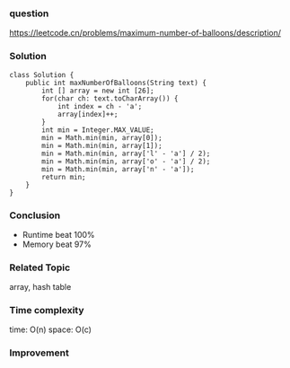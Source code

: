 ### question
https://leetcode.cn/problems/maximum-number-of-balloons/description/
### Solution
```
class Solution {
    public int maxNumberOfBalloons(String text) {
        int [] array = new int [26];
        for(char ch: text.toCharArray()) {
            int index = ch - 'a';
            array[index]++;
        }
        int min = Integer.MAX_VALUE;
        min = Math.min(min, array[0]);
        min = Math.min(min, array[1]);
        min = Math.min(min, array['l' - 'a'] / 2);
        min = Math.min(min, array['o' - 'a'] / 2);
        min = Math.min(min, array['n' - 'a']);
        return min;
    }
}
```
### Conclusion
- Runtime beat 100%
- Memory beat 97%

### Related Topic
array, hash table

### Time complexity
time: O(n)
space: O(c)

### Improvement